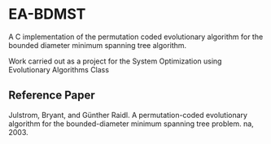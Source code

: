 # EA-BDMST
A C implementation of the permutation coded evolutionary algorithm for the bounded diameter minimum spanning tree algorithm.

Work carried out as a project for the System Optimization using Evolutionary Algorithms Class

## Reference Paper
Julstrom, Bryant, and Günther Raidl. A permutation-coded evolutionary algorithm for the bounded-diameter minimum spanning tree problem. na, 2003.
